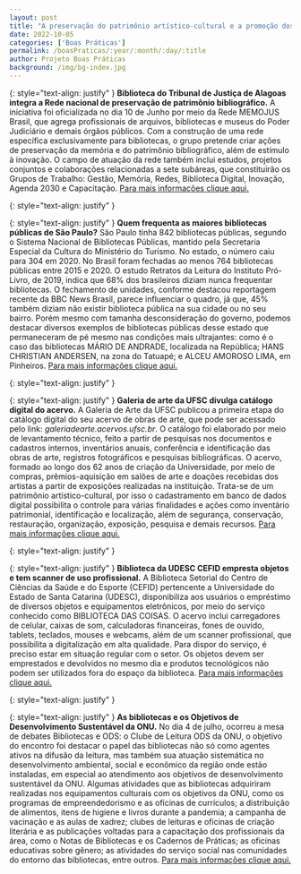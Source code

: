 ```yaml
---
layout: post
title: "A preservação do patrimônio artístico-cultural e a promoção dos ODS em pauta!"
date: 2022-10-05
categories: ['Boas Práticas']
permalink: /boasPraticas/:year/:month/:day/:title
author: Projeto Boas Práticas
background: /img/bg-index.jpg
---
```

{: style="text-align: justify" }
**Biblioteca do Tribunal de Justiça de Alagoas integra a Rede nacional de preservação de patrimônio bibliográfico.** A iniciativa foi oficializada no dia 10 de Junho por meio da Rede MEMOJUS Brasil, que agrega profissionais de arquivos, bibliotecas e museus do Poder Judiciário e demais órgãos públicos. Com a construção de uma rede específica exclusivamente para bibliotecas, o grupo pretende criar ações de preservação da memória e do patrimônio bibliográfico, além de estímulo à inovação. O campo de atuação da rede também inclui estudos, projetos conjuntos e colaborações relacionadas a sete subáreas, que constituirão os Grupos de Trabalho: Gestão, Memória, Redes, Biblioteca Digital, Inovação, Agenda 2030 e Capacitação.
[Para mais informações clique aqui.](https://www.correiodosmunicipios-al.com.br/2022/06/biblioteca-do-tjal-integra-rede-nacional-de-preservacao-de-patrimonio-bibliografico/)

{: style="text-align: justify" }


{: style="text-align: justify" }
**Quem frequenta as maiores bibliotecas públicas de São Paulo?** São Paulo tinha 842 bibliotecas públicas, segundo o Sistema Nacional de Bibliotecas Públicas, mantido pela Secretaria Especial da Cultura do Ministério do Turismo. No estado, o número caiu para 304 em 2020. No Brasil foram fechadas ao menos 764 bibliotecas públicas entre 2015 e 2020. O estudo Retratos da Leitura do Instituto Pró-Livro, de 2019, indica que 68% dos brasileiros diziam nunca frequentar bibliotecas. O fechamento de unidades, conforme destacou reportagem recente da BBC News Brasil, parece influenciar o quadro, já que, 45% também diziam não existir biblioteca pública na sua cidade ou no seu bairro. Porém mesmo com tamanha desconsideração do governo, podemos destacar diversos exemplos de bibliotecas públicas desse estado que permaneceram de pé mesmo nas condições mais ultrajantes: como é o caso das bibliotecas MÁRIO DE ANDRADE, localizada na República; HANS CHRISTIAN ANDERSEN, na zona do Tatuapé; e ALCEU AMOROSO LIMA, em Pinheiros.
[Para mais informações clique aqui.](https://tab.uol.com.br/noticias/redacao/2022/07/24/a-leitura-me-salvou-quem-frequenta-as-maiores-bibliotecas-publicas-de-sp.htm)

{: style="text-align: justify" }


{: style="text-align: justify" }
**Galeria de arte da UFSC divulga catálogo digital do acervo.** A Galeria de Arte da UFSC publicou a primeira etapa do catálogo digital do seu acervo de obras de arte, que pode ser acessado pelo link: _galeriadearte.acervos.ufsc.br_. O catálogo foi elaborado por meio de levantamento técnico, feito a partir de pesquisas nos documentos e cadastros internos, inventários anuais, conferência e identificação das obras de arte, registros fotográficos e pesquisas bibliográficas. O acervo, formado ao longo dos 62 anos de criação da Universidade, por meio de compras, prêmios-aquisição em salões de arte e doações recebidas dos artistas a partir de exposições realizadas na instituição. Trata-se de um patrimônio artístico-cultural, por isso o cadastramento em banco de dados digital possibilita o controle para várias finalidades e ações como inventário patrimonial, identificação e localização, além de segurança, conservação, restauração, organização, exposição, pesquisa e demais recursos.
[Para mais informações clique aqui.](https://noticias.ufsc.br/2022/07/galeria-de-arte-da-ufsc-divulga-catalogo-digital-do-acervo/)

{: style="text-align: justify" }


{: style="text-align: justify" }
**Biblioteca da UDESC CEFID empresta objetos e tem scanner de uso profissional.** A Biblioteca Setorial do Centro de Ciências da Saúde e do Esporte (CEFID) pertencente a Universidade do Estado de Santa Catarina (UDESC), disponibiliza aos usuários o empréstimo de diversos objetos e equipamentos eletrônicos, por meio do serviço conhecido como BIBLIOTECA DAS COISAS. O acervo inclui carregadores de celular, caixas de som, calculadoras financeiras, fones de ouvido, tablets, teclados, mouses e webcams, além de um scanner profissional, que possibilita a digitalização em alta qualidade. Para dispor do serviço, é preciso estar em situação regular com o setor. Os objetos devem ser emprestados e devolvidos no mesmo dia e produtos tecnológicos não podem ser utilizados fora do espaço da biblioteca.
[Para mais informações clique aqui.](https://www.udesc.br/noticia/biblioteca_da_udesc_cefid_empresta_objetos_e_tem_scanner_de_uso_profissional)

{: style="text-align: justify" }


{: style="text-align: justify" }
**As bibliotecas e os Objetivos de Desenvolvimento Sustentável da ONU.** No dia 4 de julho, ocorreu a mesa de debates Bibliotecas e ODS: o Clube de Leitura ODS da ONU, o objetivo do encontro foi destacar o papel das bibliotecas não só como agentes ativos na difusão da leitura, mas também sua atuação sistemática no desenvolvimento ambiental, social e econômico da região onde estão instaladas, em especial ao atendimento aos objetivos de desenvolvimento sustentável da ONU. Algumas atividades que as bibliotecas adquiriram realizadas nos equipamentos culturais com os objetivos da ONU, como os programas de empreendedorismo e as oficinas de currículos; a distribuição de alimentos, itens de higiene e livros durante a pandemia; a campanha de vacinação e as aulas de xadrez; clubes de leituras e oficinas de criação literária e as publicações voltadas para a capacitação dos profissionais da área, como o Notas de Bibliotecas e os Cadernos de Práticas; as oficinas educativas sobre gênero; as atividades do serviço social nas comunidades do entorno das bibliotecas, entre outros.
[Para mais informações clique aqui.](https://spleituras.org.br/noticia/as-bibliotecas-e-os-objetivos-de-desenvolvimento-sustentavel-da-onu)
